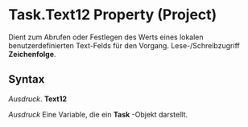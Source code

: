 
# Task.Text12 Property (Project)

Dient zum Abrufen oder Festlegen des Werts eines lokalen benutzerdefinierten Text-Felds für den Vorgang. Lese-/Schreibzugriff  **Zeichenfolge**.


## Syntax

 _Ausdruck_. **Text12**

 _Ausdruck_ Eine Variable, die ein **Task** -Objekt darstellt.

